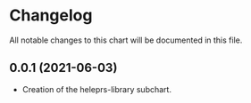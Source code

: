# Changelog

All notable changes to this chart will be documented in this file. 

## 0.0.1 (2021-06-03)

* Creation of the heleprs-library subchart.